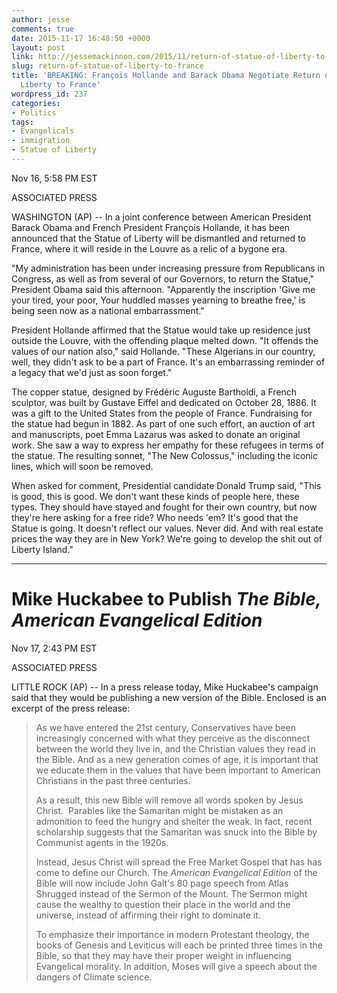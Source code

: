 ```yaml
---
author: jesse
comments: true
date: 2015-11-17 16:48:50 +0000
layout: post
link: http://jessemackinnon.com/2015/11/return-of-statue-of-liberty-to-france/
slug: return-of-statue-of-liberty-to-france
title: 'BREAKING: François Hollande and Barack Obama Negotiate Return of Statue of
  Liberty to France'
wordpress_id: 237
categories:
- Politics
tags:
- Evangelicals
- immigration
- Statue of Liberty
---
```


Nov 16, 5:58 PM EST

ASSOCIATED PRESS

WASHINGTON (AP) -- In a joint conference between American President Barack Obama and French President François Hollande, it has been announced that the Statue of Liberty will be dismantled and returned to France, where it will reside in the Louvre as a relic of a bygone era.

"My administration has been under increasing pressure from Republicans in Congress, as well as from several of our Governors, to return the Statue," President Obama said this afternoon. "Apparently the inscription 'Give me your tired, your poor, Your huddled masses yearning to breathe free,' is being seen now as a national embarrassment."

President Hollande affirmed that the Statue would take up residence just outside the Louvre, with the offending plaque melted down. "It offends the values of our nation also," said Hollande. "These Algerians in our country, well, they didn't ask to be a part of France. It's an embarrassing reminder of a legacy that we'd just as soon forget."

The copper statue, designed by Frédéric Auguste Bartholdi, a French sculptor, was built by Gustave Eiffel and dedicated on October 28, 1886. It was a gift to the United States from the people of France. Fundraising for the statue had begun in 1882. As part of one such effort, an auction of art and manuscripts, poet Emma Lazarus was asked to donate an original work. She saw a way to express her empathy for these refugees in terms of the statue. The resulting sonnet, "The New Colossus," including the iconic lines, which will soon be removed.

When asked for comment, Presidential candidate Donald Trump said, "This is good, this is good. We don't want these kinds of people here, these types. They should have stayed and fought for their own country, but now they're here asking for a free ride? Who needs 'em? It's good that the Statue is going. It doesn't reflect our values. Never did. And with real estate prices the way they are in New York? We're going to develop the shit out of Liberty Island."



* * *





# Mike Huckabee to Publish _The Bible,_ _American Evangelical Edition_


Nov 17, 2:43 PM EST

ASSOCIATED PRESS

LITTLE ROCK (AP) -- In a press release today, Mike Huckabee's campaign said that they would be publishing a new version of the Bible. Enclosed is an excerpt of the press release:


<blockquote>As we have entered the 21st century, Conservatives have been increasingly concerned with what they perceive as the disconnect between the world they live in, and the Christian values they read in the Bible. And as a new generation comes of age, it is important that we educate them in the values that have been important to American Christians in the past three centuries.

As a result, this new Bible will remove all words spoken by Jesus Christ.  Parables like the Samaritan might be mistaken as an admonition to feed the hungry and shelter the weak. In fact, recent scholarship suggests that the Samaritan was snuck into the Bible by Communist agents in the 1920s.

Instead, Jesus Christ will spread the Free Market Gospel that has has come to define our Church. The _American Evangelical Edition_ of the Bible will now include John Galt's 80 page speech from Atlas Shrugged instead of the Sermon of the Mount. The Sermon might cause the wealthy to question their place in the world and the universe, instead of affirming their right to dominate it.

To emphasize their importance in modern Protestant theology, the books of Genesis and Leviticus will each be printed three times in the Bible, so that they may have their proper weight in influencing Evangelical morality. In addition, Moses will give a speech about the dangers of Climate science.</blockquote>
